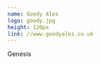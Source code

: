 ```yaml
---
name: Goody Ales
logo: goody.jpg
height: 120px
link: //www.goodyales.co.uk
---
```

<ul style="list-style-type:none; margin:0; padding:0;">
  <li>Genesis</li>
</ul>

